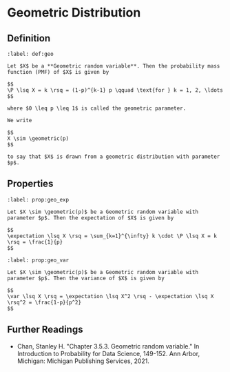 # Geometric Distribution

## Definition

```{prf:definition} Geometric Distribution
:label: def:geo

Let $X$ be a **Geometric random variable**. Then the probability mass function (PMF) of $X$ is given by

$$
\P \lsq X = k \rsq = (1-p)^{k-1} p \qquad \text{for } k = 1, 2, \ldots
$$

where $0 \leq p \leq 1$ is called the geometric parameter.

We write 

$$
X \sim \geometric(p)
$$

to say that $X$ is drawn from a geometric distribution with parameter $p$.
```

## Properties

```{prf:property} Expectation of Geometric Distribution
:label: prop:geo_exp

Let $X \sim \geometric(p)$ be a Geometric random variable with parameter $p$. Then the expectation of $X$ is given by

$$
\expectation \lsq X \rsq = \sum_{k=1}^{\infty} k \cdot \P \lsq X = k \rsq = \frac{1}{p}
$$
```

```{prf:property} Variance of Geometric Distribution
:label: prop:geo_var

Let $X \sim \geometric(p)$ be a Geometric random variable with parameter $p$. Then the variance of $X$ is given by

$$
\var \lsq X \rsq = \expectation \lsq X^2 \rsq - \expectation \lsq X \rsq^2 = \frac{1-p}{p^2}
$$
```

## Further Readings

- Chan, Stanley H. "Chapter 3.5.3. Geometric random variable." In Introduction to Probability for Data Science, 149-152. Ann Arbor, Michigan: Michigan Publishing Services, 2021. 